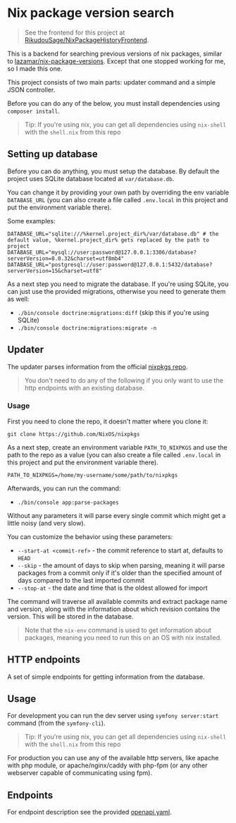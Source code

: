 # Nix package version search

> See the frontend for this project at [RikudouSage/NixPackageHistoryFrontend](https://github.com/RikudouSage/NixPackageHistoryFrontend).

This is a backend for searching previous versions of nix packages, similar to [lazamar/nix-package-versions](https://github.com/lazamar/nix-package-versions).
Except that one stopped working for me, so I made this one.

This project consists of two main parts: updater command and a simple JSON controller.

Before you can do any of the below, you must install dependencies using `composer install`.

> Tip: If you're using nix, you can get all dependencies using `nix-shell` with the `shell.nix` from this repo

## Setting up database

Before you can do anything, you must setup the database. By default the project uses SQLite database located at
`var/database.db`.

You can change it by providing your own path by overriding the env variable `DATABASE_URL` (you can also create a file
called `.env.local` in this project and put the environment variable there).

Some examples:

```dotenv
DATABASE_URL="sqlite:///%kernel.project_dir%/var/database.db" # the default value, %kernel.project_dir% gets replaced by the path to project
DATABASE_URL="mysql://user:password@127.0.0.1:3306/database?serverVersion=8.0.32&charset=utf8mb4"
DATABASE_URL="postgresql://user:password@127.0.0.1:5432/database?serverVersion=15&charset=utf8"
```

As a next step you need to migrate the database. If you're using SQLite, you can just use the provided migrations, otherwise
you need to generate them as well:

- `./bin/console doctrine:migrations:diff` (skip this if you're using SQLite)
- `./bin/console doctrine:migrations:migrate -n`

## Updater

The updater parses information from the official [nixpkgs repo](https://github.com/NixOS/nixpkgs).

> You don't need to do any of the following if you only want to use the http endpoints with an existing database.

### Usage

First you need to clone the repo, it doesn't matter where you clone it:

`git clone https://github.com/NixOS/nixpkgs`

As a next step, create an environment variable `PATH_TO_NIXPKGS` and use the path to the repo as a value
(you can also create a file called `.env.local` in this project and put the environment variable there).

```dotenv
PATH_TO_NIXPKGS=/home/my-username/some/path/to/nixpkgs
```

Afterwards, you can run the command:

- `./bin/console app:parse-packages`

Without any parameters it will parse every single commit which might get a little noisy (and very slow).

You can customize the behavior using these parameters:

- `--start-at <commit-ref>` - the commit reference to start at, defaults to `HEAD`
- `--skip` - the amount of days to skip when parsing, meaning it will parse packages from a commit only if it's older than
  the specified amount of days compared to the last imported commit
- `--stop-at` - the date and time that is the oldest allowed for import

The command will traverse all available commits and extract package name and version, along with the information
about which revision contains the version. This will be stored in the database.

> Note that the `nix-env` command is used to get information about packages, meaning you need to run this on an OS with
> nix installed.

## HTTP endpoints

A set of simple endpoints for getting information from the database.

## Usage

For development you can run the dev server using `symfony server:start` command (from the `symfony-cli`).

> Tip: If you're using nix, you can get all dependencies using `nix-shell` with the `shell.nix` from this repo

For production you can use any of the available http servers, like apache with php module, or apache/nginx/caddy with
php-fpm (or any other webserver capable of communicating using fpm).

## Endpoints

For endpoint description see the provided [openapi.yaml](openapi.yaml).
